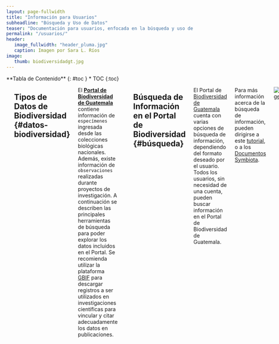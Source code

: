 ```yaml
---
layout: page-fullwidth
title: "Información para Usuarios"
subheadline: "Búsqueda y Uso de Datos"
teaser: "Documentación para usuarios, enfocada en la búsqueda y uso de datos de colecciones biológicas."
permalink: "/usuarios/"
header:
   image_fullwidth: "header_pluma.jpg"
   caption: Imagen por Sara L. Ríos
image: 
   thumb: biodiversidadgt.jpg
---
```


<div class="row">
<div class="medium-4 medium-push-8 columns" markdown="1">
<div class="panel radius" markdown="1">
**Tabla de Contenido**
{: #toc }
*  TOC
{:toc}
</div>
</div><!-- /.medium-4.columns -->

<div class="medium-8 medium-pull-4 columns" markdown="1">

---

## Tipos de Datos de Biodiversidad   {#datos-biodiversidad}

El [**Portal de Biodiversidad de Guatemala**](https://biodiversidad.gt) contiene información de `especímenes` ingresada desde las colecciones biológicas nacionales. Además, existe información de `observaciones` realizadas durante proyectos de investigación. A continuación se describen las principales herramientas de búsqueda para poder explorar los datos incluidos en el Portal. Se recomienda utilizar la plataforma [GBIF](https://tinyurl.com/portalgbif) para descargar registros a ser utilizados en investigaciones científicas para vincular y citar adecuadamente los datos en publicaciones.

---

## Búsqueda de Información en el Portal de Biodiversidad  {#búsqueda}

El Portal de [Biodiversidad de Guatemala](https://biodiversidad.gt) cuenta con varias opciones de búsqueda de información, dependiendo del formato deseado por el usuario. Todos los usuarios, sin necesidad de una cuenta, pueden buscar información en el Portal de Biodiversidad de Guatemala.

Para más información acerca de la búsqueda de información, pueden dirigirse a este [tutorial](https://www.youtube.com/watch?v=ZWF7ZwVcSwo), o a los [Documentos Symbiota](https://symbiota.org/docs).

[![image](https://github.com/biodiversidadgt/docs/assets/69399374/c236adf8-7a8d-4f61-bcc6-8782e1cdb7e4)
](https://www.youtube.com/watch?v=ZWF7ZwVcSwo)

---

### Búsqueda en Colecciones

Para realizar una búsqueda de los registros disponibles en el Portal de Biodiversidad, deben dirigirse a la pestaña de [Colecciones](https://biodiversidad.gt/portal/collections/index.php) en el menú superior. Una vez en esa ventana, se deben seleccionar las colecciones o el tipo de registros (especímenes u observaciones) que desea incluirse en la búsqueda. 

![Búsqueda](https://github.com/biodiversidadgt/docs/assets/69399374/260c7516-29ef-489f-99bf-a6a7c4351bb3)

Continuar hacia el formulario de búsqueda y escribir los detalles de la información que desea encontrar, en las casillas correspondientes.

![BúsquedaForm](https://github.com/biodiversidadgt/docs/assets/69399374/7ba67c8e-f1ee-434f-b9bc-cb9c5447e125)


Los registros encontrados pueden ser desplegados en forma de lista o tabla para su exploración. Además, será elaborado un listado de especies (pestaña superior izquierda), y podrá generarse un mapa con los registros que posean coordenadas (pestaña superior derecha). Los registros pueden ser descargados en varios formatos (ícono de flecha hacia abajo), o puede generarse [**un vínculo permanente**](https://biodiversidad.gt/portal/collections/list.php?country=Guatemala&taxa=Quercus&usethes=1&taxontype=2&page=2) (ícono de enlace) para guardar la búsqueda (**no copiar la URL generada en el navegador**).

[![BúsquedaQuercus](https://github.com/biodiversidadgt/docs/assets/69399374/36385e2e-6a0e-4257-a19c-aee2abce1204)
](https://biodiversidad.gt/portal/collections/list.php?country=Guatemala&taxa=Quercus&usethes=1&taxontype=2&page=2)

---

### Búsqueda en Mapas

Los registros de especímenes u observaciones con coordenadas pueden ser encontrados con esta herramienta. 

Para realizar una búsqueda en el mapa, deben dirigirse a la pestaña de Búsqueda en el menú superior, y seleccionar la opción [Map Search](https://biodiversidad.gt/portal/collections/map/index.php) o Búsqueda en Mapa. Una vez en esa ventana, se deben abrir el Panel de Búsqueda (Open Search Panel) en la parte superior izquierda, para seleccionar las colecciones y criterios que desea incluir en la búsqueda (tener en cuenta que existe un límite de 15,000 registros por búsqueda).

![image](https://github.com/biodiversidadgt/docs/assets/69399374/ded35988-731e-469e-9670-82e736a40728)

Una vez generada la búsqueda, podrá observar los puntos de los registros encontrados en el mapa, y el listado de especímenes u observaciones en el panel a la izquierda. Los registros por especímenes serán representados por círculos, y los registros por observaciones se verán en forma de triángulo.

![image](https://github.com/biodiversidadgt/docs/assets/69399374/0423877f-fab3-4f0c-9c59-2d4f7c6898e6)

Los colores de los puntos pueden ser cambiados automáticamente o de forma manual, de acuerdo con las colecciones o taxa representados. Los registros pueden ser descargados en varios formatos (ícono de flecha hacia abajo), o puede generarse un vínculo permanente (ícono de enlace) para guardar la búsqueda (no copiar la URL generada en el navegador).

![image](https://github.com/biodiversidadgt/docs/assets/69399374/b98e1119-439b-44ac-9e5a-370c00802897)

---

### Búsqueda de Imágenes

Las imágenes incluídas en los registros de especímenes u observaciones disponibles en el Portal de Biodiversidad, o ingresadas como vouchers para las fichas de especies, pueden ser encontrados con esta herramienta.

Para realizar una búsqueda de las imagenes disponibles en el Portal de Biodiversidad, deben dirigirse a la pestaña de [Imágenes](https://biodiversidad.gt/portal/imagelib/search.php) en el menú superior. Una vez en esa ventana, se debe seleccionar la especie o grupo taxonómico deseado, fotógrafo, tipo de imagen, y colecciones que desean ser incluidas (en caso de buscar imágenes de especímenes preservados o etiquetas).

Las imágenes encontradas serán desplegadas para su exploración. No hay forma de generar un enlace permanente para guardar la búsqueda, por lo que deben citarse los enlaces individuales de cada imagen. Por favor revisar los derechos de uso, antes de descargar y utilizar las imágenes.

---

## Cómo Citar la Información

La información contenida en el [Portal de Biodiversidad de Guatemala](https://biodiversidad.gt) ha sido compartida bajo licencias de libre acceso. Sin embargo, es necesario que los datos sean citados correctamente para reconocer el esfuerzo realizado por cada una de las colecciones para compartir los registros e imágenes. En esta [página](https://biodiversidad.gt/portal/includes/usagepolicy.php) se pueden encontrar los formatos sugeridos para citar el uso de datos obtenidos en el Portal de Biodiversidad, sin embargo, es altamente recomendado que la descarga de datos para estudios científicos se realice a través de la plataforma [GBIF](https://tinyurl.com/portalgbif), para obtener un identificador único que facilitará vincular la publicación con el perfil de las colecciones. 

### Desde el Portal de Biodiversidad

Para el uso de datos específicos, se recomienda generar un vínculo permanente para ser incluido en la cita de los datos. 

**Cita General del Portal**

- **Biodiversidad de Guatemala.** 2023. [https://biodiversidad.gt](https://biodiversidad.gt). Accesado en July 11.

**Datos de instituciones específicas**

- **Biodiversidad de Guatemala**. 2023. Datos de ocurrencia de biodiversidad publicados por: Escuela de Biología USAC, y Centro de Estudios Conservacionistas USAC (Accesado por medio del Portal de Biodiversidad de Guatemala, [https://biodiversidad.gt](https://biodiversidad.gt), 2023-07-11).

**Datos de colecciones individuales**

- **Universidad de San Carlos de Guatemala**. 2023. Colección de Cnidarios. Occurrence dataset (ID: c9c24162-f674-422c-ab11-61c0d7abaaf8) [https://biodiversidad.gt/portal/content/dwca/USAC-USACNIDARIOS_DwC-A.zip](https://biodiversidad.gt/portal/content/dwca/USAC-USACNIDARIOS_DwC-A.zip) accesado por medio del Portal de Biodiversidad de Guatemala, 2023-07-16). 

### **Desde GBIF**

Pueden citarse colecciones completas, pero lo más recomendado es realizar una descarga y utilizar el DOI para citar todos los datos obtenidos. Esto vincula las publicaciones con las colecciones y la cita será contada en el perfil de GBIF. 

- **Sistema de Colecciones Biológicas, Escuela de Biología, Universidad de San Carlos de Guatemala**. (2023). Universidad de San Carlos de Guatemala - Colección de Cnidarios. Occurrence dataset [https://doi.org/10.15468/4qadgy](https://doi.org/10.15468/4qadgy) accessed via [GBIF.org](https://gbif.org) on 2023-07-16. 

- **GBIF.org**. (16 July 2023) GBIF Occurrence Download [https://doi.org/10.15468/dl.4cvuwc](https://doi.org/10.15468/dl.4cvuwc)

